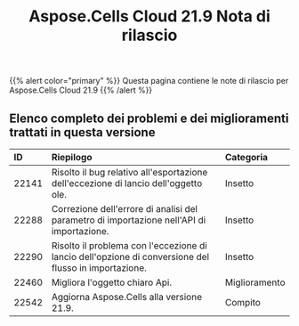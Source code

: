 ﻿---
title: Aspose.Cells Cloud 21.9 Nota di rilascio
second_title: Aspose.Cells Cloud Documen
type: docs
url: /it/aspose-cells-cloud-21-9-release-notes/
description: Aspose.Cells Cloud supporta Excel per creare, convertire, unire, dividere, proteggere, operare su oggetti interni e così via
weight: 13
---
{{% alert color="primary" %}} 
Questa pagina contiene le note di rilascio per Aspose.Cells Cloud 21.9
{{% /alert %}} 
## **Elenco completo dei problemi e dei miglioramenti trattati in questa versione**
|**ID**|**Riepilogo**|**Categoria**|
|:- |:- |:- |
|22141 |Risolto il bug relativo all'esportazione dell'eccezione di lancio dell'oggetto ole.| Insetto|
|22288 |Correzione dell'errore di analisi del parametro di importazione nell'API di importazione.| Insetto|
|22290 |Risolto il problema con l'eccezione di lancio dell'opzione di conversione del flusso in importazione.| Insetto|
|22460 |Migliora l'oggetto chiaro Api.| Miglioramento|
|22542 |Aggiorna Aspose.Cells alla versione 21.9.| Compito|
